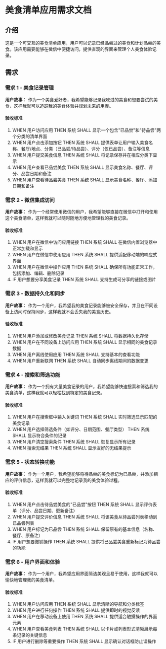 # 美食清单应用需求文档

## 介绍

这是一个可交互的美食清单应用，用户可以记录已经品尝过的美食和计划品尝的美食。该应用需要能够在微信中便捷访问，提供直观的界面来管理个人美食体验记录。

## 需求

### 需求 1 - 美食记录管理

**用户故事：** 作为一个美食爱好者，我希望能够记录我吃过的美食和想要尝试的美食，这样我就可以追踪我的美食体验并规划未来的用餐。

#### 验收标准

1. WHEN 用户访问应用 THEN 系统 SHALL 显示一个包含"已品尝"和"待品尝"两个分类的清单界面
2. WHEN 用户点击添加按钮 THEN 系统 SHALL 提供表单让用户输入美食名称、餐厅/地点、分类（已品尝/待品尝）、评分（仅已品尝）、备注等信息
3. WHEN 用户提交美食信息 THEN 系统 SHALL 将记录保存并在相应分类下显示
4. WHEN 用户查看已品尝美食 THEN 系统 SHALL 显示美食名称、餐厅、评分、品尝日期和备注
5. WHEN 用户查看待品尝美食 THEN 系统 SHALL 显示美食名称、餐厅、添加日期和备注

### 需求 2 - 微信集成访问

**用户故事：** 作为一个经常使用微信的用户，我希望能够直接在微信中打开和使用这个美食清单，这样我就可以随时随地方便地管理我的美食记录。

#### 验收标准

1. WHEN 用户在微信中访问应用链接 THEN 系统 SHALL 在微信内置浏览器中正常加载和显示
2. WHEN 用户在微信中使用应用 THEN 系统 SHALL 提供适配移动端的响应式界面
3. WHEN 用户在微信中操作应用 THEN 系统 SHALL 确保所有功能正常工作，包括添加、编辑、删除记录
4. IF 用户想要分享美食记录 THEN 系统 SHALL 支持生成可分享的链接或图片

### 需求 3 - 数据持久化和同步

**用户故事：** 作为一个用户，我希望我的美食记录能够被安全保存，并且在不同设备上访问时保持同步，这样我就不会丢失我的美食历史。

#### 验收标准

1. WHEN 用户添加或修改美食记录 THEN 系统 SHALL 将数据持久化存储
2. WHEN 用户在不同设备上访问应用 THEN 系统 SHALL 显示相同的美食记录数据
3. WHEN 用户离线使用应用 THEN 系统 SHALL 支持基本的查看功能
4. WHEN 用户重新联网 THEN 系统 SHALL 自动同步离线期间的数据变更

### 需求 4 - 搜索和筛选功能

**用户故事：** 作为一个拥有大量美食记录的用户，我希望能够快速搜索和筛选我的美食清单，这样我就可以轻松找到特定的美食记录。

#### 验收标准

1. WHEN 用户在搜索框中输入关键词 THEN 系统 SHALL 实时筛选显示匹配的美食记录
2. WHEN 用户选择筛选条件（如评分、日期范围、餐厅类型） THEN 系统 SHALL 显示符合条件的记录
3. WHEN 用户清空搜索条件 THEN 系统 SHALL 恢复显示所有记录
4. WHEN 搜索无结果 THEN 系统 SHALL 显示友好的无结果提示

### 需求 5 - 状态转换功能

**用户故事：** 作为一个用户，我希望能够将待品尝的美食标记为已品尝，并添加相应的评价信息，这样我就可以完整地记录我的美食体验过程。

#### 验收标准

1. WHEN 用户点击待品尝美食的"已品尝"按钮 THEN 系统 SHALL 显示评价表单（评分、品尝日期、更新备注）
2. WHEN 用户提交评价信息 THEN 系统 SHALL 将该美食从待品尝列表移动到已品尝列表
3. WHEN 用户标记为已品尝 THEN 系统 SHALL 保留原有的基本信息（名称、餐厅、原备注）
4. IF 用户想要撤销操作 THEN 系统 SHALL 提供将已品尝美食重新标记为待品尝的功能

### 需求 6 - 用户界面和体验

**用户故事：** 作为一个用户，我希望应用界面简洁美观且易于使用，这样我就可以愉快地管理我的美食清单。

#### 验收标准

1. WHEN 用户访问应用 THEN 系统 SHALL 显示清晰的导航和分类标签
2. WHEN 用户进行任何操作 THEN 系统 SHALL 提供即时的视觉反馈
3. WHEN 用户在移动设备上使用 THEN 系统 SHALL 提供适合触摸操作的界面元素
4. WHEN 用户查看美食列表 THEN 系统 SHALL 以卡片或列表形式清晰展示每条记录的关键信息
5. IF 用户进行删除等重要操作 THEN 系统 SHALL 显示确认对话框防止误操作
